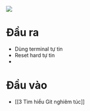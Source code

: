 
![](https://res.cloudinary.com/practicaldev/image/fetch/s--WsP0wEBA--/c_imagga_scale,f_auto,fl_progressive,h_420,q_auto,w_1000/https://dev-to-uploads.s3.amazonaws.com/i/pvb1vbr5k5tirzqxhlp2.jpg) 
# Đầu ra
- Dùng terminal tự tin
- Reset hard tự tin
- 

# Đầu vào
- [[3 Tìm hiểu Git nghiêm túc]]